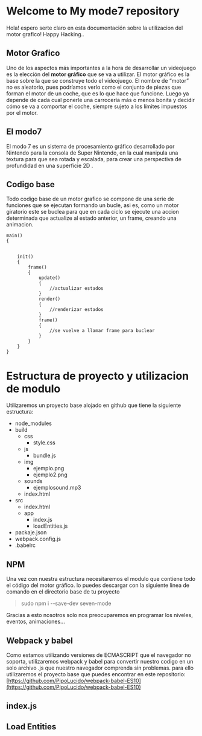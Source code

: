 # Welcome to My mode7 repository
Hola! espero serte claro en esta documentación sobre la utilizacion del motor grafico! Happy Hacking.. 

## Motor Grafico
Uno de los aspectos más importantes a la hora de desarrollar un videojuego es la elección del **motor gráfico** que se va a utilizar. El motor gráfico es la base sobre la que se construye todo el videojuego. El nombre de “motor” no es aleatorio, pues podríamos verlo como el conjunto de piezas que forman el motor de un coche, que es lo que hace que funcione. Luego ya depende de cada cual ponerle una carrocería más o menos bonita y decidir cómo se va a comportar el coche, siempre sujeto a los límites impuestos por el motor.

## El modo7

El modo 7 es un sistema de procesamiento gráfico desarrollado por Nintendo para la consola de Super Nintendo, en la cual manipula una textura para que sea rotada y escalada, para crear una perspectiva de profundidad en una superficie 2D .
## Codigo base

Todo codigo base de un motor grafico se compone de una serie de funciones que se ejecutan formando un bucle, asi es, como un motor giratorio este se buclea para que en cada ciclo se ejecute una accion determinada que actualize al estado anterior, un frame, creando una animacion.

    main()
    {
		
		
		init()
		{
			frame()
			{
				update()
				{
					//actualizar estados
				}
				render()
				{
					//renderizar estados
				}
				frame()
				{
					//se vuelve a llamar frame para buclear
				}
			}	
		}
    }


# Estructura de proyecto y utilizacion de modulo
Utilizaremos un proyecto base alojado en github que tiene la siguiente estructura:
+ node_modules
 + build
	 + css
		 + style.css
	 + js
		 + bundle.js
	 + img
		 + ejemplo.png
		 + ejemplo2.png
	 + sounds
		 + ejemplosound.mp3  
	 + index.html    
+ src
	+ index.html  
	+ app
		+ index.js
		+ loadEntities.js
+ packaje.json
+ webpack.config.js
+ .babelrc

## NPM

Una vez con nuestra estructura necesitaremos el modulo que contiene todo el código del motor gráfico.  lo puedes descargar con la siguiente linea de comando en el directorio base de tu proyecto

>sudo npm i --save-dev seven-mode

Gracias a esto nosotros solo nos preocuparemos en programar los niveles, eventos, animaciones...


## Webpack y babel

Como estamos utilizando versiones de ECMASCRIPT que el navegador no soporta, utilizaremos webpack y babel para convertir nuestro codigo en un solo archivo .js que nuestro navegador comprenda sin problemas. para ello utilizaremos el proyecto base que puedes encontrar en este repositorio:
[https://github.com/PipoLucido/webpack-babel-ES10](https://github.com/PipoLucido/webpack-babel-ES10)

## index.js


## Load Entities

